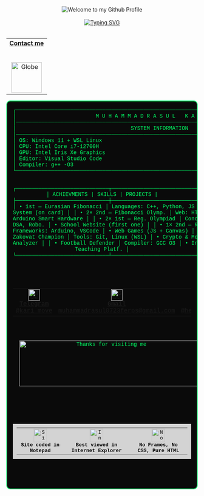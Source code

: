 <!-- "Hero" Header -->
<div align="center">
  <img src="https://github.com/BrunnerLivio/brunnerlivio/blob/master/images/welcome.png?raw=true" style="max-width: 100%;" alt="Welcome to my Github Profile" />
  <br />
  <br />
          <a href="https://git.io/typing-svg"><img src="https://readme-typing-svg.demolab.com?font=Fira+Code&pause=1000&width=435&lines=My+name+is+Muhammadrasul" alt="Typing SVG" /></a>
  <br />
  <br />

<!-- Social -->
<table width="100%" align="center">
<tr>
<td align="center">
  <a href="https://t.me/kari_move">
    <strong>Contact me</strong>
    <br /><br /><br />
      <img alt="Globe" height="80" src="https://i.ibb.co/8g0txKdn/globe.png">   
  </a>
</td>
</tr>
</table>
<pre style="font-family:'Courier New', monospace; background:#0a0a0a; color:#00ff66; padding:15px; border:2px solid #00ff66; border-radius:10px;">
┌────────────────────────────────────────────────────────────────────────────────────────────┐
│                         M U H A M M A D R A S U L   K A R I M O V                          │
│────────────────────────────────────────────────────────────────────────────────────────────│
│                                    SYSTEM INFORMATION                                      │
│────────────────────────────────────────────────────────────────────────────────────────────│
│ OS: Windows 11 + WSL Linux                                                                 │
│ CPU: Intel Core i7-12700H                                                                  │
│ GPU: Intel Iris Xe Graphics                                                                │
│ Editor: Visual Studio Code                                                                 │
│ Compiler: g++ -O3                                                                          │
└────────────────────────────────────────────────────────────────────────────────────────────┘

┌─────────────────────────────┬──────────────────────────────┬───────────────────────────────┐
│         ACHIEVMENTS         |            SKILLS            |            PROJECTS           |
├─────────────────────────────┼──────────────────────────────┼───────────────────────────────|
│ • 1st — Eurasian Fibonacci  │ Languages: C++, Python, JS   │ • RFID Money System (on card) │
│ • 2× 2nd — Fibonacci Olymp. │ Web: HTML, CSS               │ • Arduino Smart Hardware      │
│ • 2× 1st — Reg. Olympiad    │ Concepts: AI/ML, DSA, Robo.  │ • School Website (first one)  │
│ • 1× 2nd — Reg. Olympiad    │ Frameworks: Arduino, VSCode  │ • Web Games (JS + Canvas)     │
│ • 1st — Zakovat Champion    │ Tools: Git, Linux (WSL)      │ • Crypto & Memecoin Analyzer  │
│ • Football Defender         │ Compiler: GCC O3             │ • Informatics Teaching Platf. │
└─────────────────────────────┴──────────────────────────────┴───────────────────────────────┘
<!-- Social -->
<table width="100%" align="center">
  <tr align="center">
    <td>
      <a href="https://t.me/kari_move">
        <img alt="Telegram" height="30" src="https://upload.wikimedia.org/wikipedia/commons/8/82/Telegram_logo.svg"><br/>
        <strong>Telegram</strong><br/>
        @kari_move
      </a>
    </td>
    <td>
      <a href="mailto:muhammadrasul0723ferps@gmail.com">
        <img alt="Gmail" height="30" src="https://upload.wikimedia.org/wikipedia/commons/4/4e/Gmail_Icon.png"><br/>
        <strong>Gmail</strong><br/>
        muhammadrasul0723ferps@gmail.com
      </a>
    </td>
    <td>
      <a href="https://www.youtube.com/@heyfootballshorts">
        <img alt="YouTube" height="30" src="https://www.freeiconspng.com/img/46031"><br/>
        <strong>YouTube</strong><br/>
        @heyfootballshorts
      </a>
    </td>
    <td>
      <a href="https://codeforces.com/profile/karimov">
        <img alt="Codeforces" height="30" src="https://sta.codeforces.com/s/59506/images/codeforces-logo-with-telegram.png"><br/>
        <strong>Codeforces</strong><br/>
        karimov
      </a>
    </td>
  </tr>
</table>






<div align="center">
  <img height="120" alt="Thanks for visiting me" width="100%" src="https://raw.githubusercontent.com/BrunnerLivio/brunnerlivio/master/images/marquee.svg" />
</div>

<br />
<!-- Retro Footer -->
<table align="center" cellspacing="10" style="background-color:#d3d3d3; border-top:2px solid #000; border-bottom:2px solid #000; font-family:'Courier New', monospace; font-size:13px; color:#000; padding:10px;">
  <tr align="center">
    <td>
      <img src="https://raw.githubusercontent.com/BrunnerLivio/brunnerlivio/master/images/notepad.gif" height="35" alt="Site created with Notepad" /><br>
      <b>Site coded in Notepad</b>
    </td>
    <td>
      <img src="https://raw.githubusercontent.com/BrunnerLivio/brunnerlivio/master/images/ie_logo.gif" height="35" alt="Internet Explorer" /><br>
      <b>Best viewed in Internet Explorer</b>
    </td>
    <td>
      <img src="https://raw.githubusercontent.com/BrunnerLivio/brunnerlivio/master/images/noframes.gif" height="35" alt="No Frames" /><br>
      <b>No Frames, No CSS, Pure HTML</b>
    </td>
  </tr>
</table>




